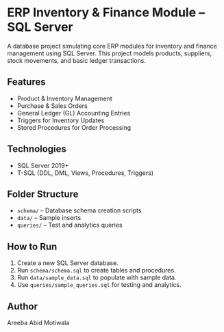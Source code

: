 # ERP Inventory & Finance Module – SQL Server

A database project simulating core ERP modules for inventory and finance management using SQL Server. This project models products, suppliers, stock movements, and basic ledger transactions.

## Features
- Product & Inventory Management
- Purchase & Sales Orders
- General Ledger (GL) Accounting Entries
- Triggers for Inventory Updates
- Stored Procedures for Order Processing

## Technologies
- SQL Server 2019+
- T-SQL (DDL, DML, Views, Procedures, Triggers)

## Folder Structure
- `schema/` – Database schema creation scripts
- `data/` – Sample inserts
- `queries/` – Test and analytics queries

## How to Run
1. Create a new SQL Server database.
2. Run `schema/schema.sql` to create tables and procedures.
3. Run `data/sample_data.sql` to populate with sample data.
4. Use `queries/sample_queries.sql` for testing and analytics.

## Author
Areeba Abid Motiwala
